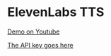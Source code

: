 # ElevenLabs TTS

[Demo on Youtube](https://youtube.com/shorts/uItxaOQXzRc)

[The API key goes here](app/src/main/java/br/com/elvisoliveira/elevenlabstts/ElevenLabsService.kt#L19)
